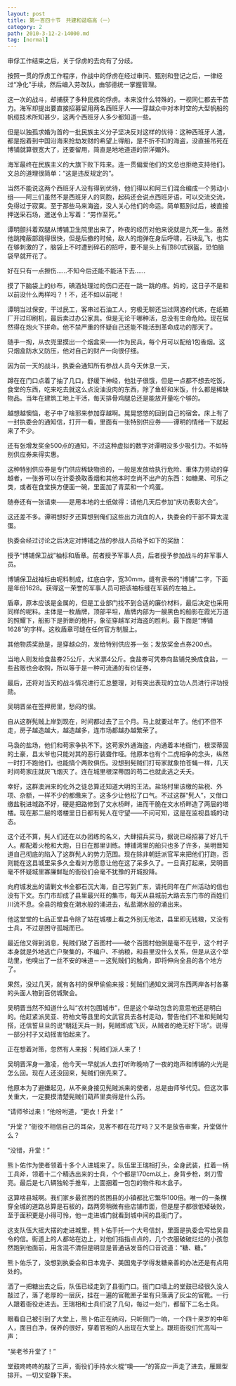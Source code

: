 ```yaml
---
layout: post
title: 第一百四十节　共建和谐临高（一）
category: 2
path: 2010-3-12-2-14000.md
tag: [normal]
---
```


审俘工作结束之后，关于俘虏的去向有了分歧。

按照一贯的俘虏工作程序，作战中的俘虏在经过审问、甄别和登记之后，一律经过“净化”手续，然后编入劳改队，由邬德统一掌握管理。

这一次的战斗，却捕获了多种民族的俘虏。本来没什么特殊的，一视同仁都去干苦力。海军却提出要直接招募留用两名西班牙人――穿越众中对本时空的大型帆船的帆缆技术所知甚少，这两个西班牙人多少都知道一些。

但是以独孤求婚为首的一批民族主义分子坚决反对这样的优待：这种西班牙人渣，都是抱着到中国沿海来抢劫发财的希望上得船，是不折不扣的海盗，没直接吊死在博铺就算很宽大了，还要留用，简直是地地道道的崇洋媚外。

海军最终在民族主义的大旗下败下阵来。连一贯偏爱他们的文总也拒绝支持他们。文总的道理很简单：“这是违反规定的”。

当然不能说这两个西班牙人没有得到优待，他们得以和阿三们混合编成一个劳动小组――阿三们虽然不是西班牙人的同胞，起码还会说点西班牙语，可以交流交流，免得过于寂寞。至于那些马来海盗，没人关心他们的命运。简单甄别过后，被直接押送采石场，遣送令上写着：“劳作至死。”

谭明颤抖着双腿从博铺卫生院里出来了，昨夜的经历对他来说就是九死一生。虽然他跳掩蔽部跳得很快，但是后撤的时候，敌人的炮弹在身后呼啸，石块乱飞，也实在够刺激的了，脑袋上不时遭到碎石的招呼，要不是头上有顶80式钢盔，恐怕脑袋早就开花了。

好在只有一点擦伤……不知今后还能不能活下去……

摸了下脑袋上的纱布，碘酒处理过的伤口还在一跳一跳的疼。妈的，这日子不是和以前没什么两样吗？！不，还不如以前呢！

谭明当过保安，干过民工，客串过石油工人，穷极无聊还当过网游的代练，在纸箱厂开过印刷机，最后卖过办公家具。但是无论干哪种活，总没有生命危险。现在居然得在炮火下拼命。他不禁严重的怀疑自己还能不能活到革命成功的那天了。

随手一掏，从衣兜里摸出一个烟盒来――作为民兵，每个月可以配给1包香烟。这只烟盒防水又防压，他对自己的财产一向很仔细。

因为前一天的战斗，执委会通知所有参战人员今天休息一天，

蹲在在门口点着了抽了几口，舒缓下神经，他肚子很饿，但是一点都不想去吃饭，食堂的东西，吃来吃去就这么点没油没肉的东西，除了鱼虾和米饭，什么都是稀缺物品。当年在建筑工地上干活，每天排骨鸡腿总还是能放开量吃个够的。

越想越懊恼，老子中了啥邪来参加穿越啊。晃晃悠悠的回到自己的宿舍。床上有了一封执委会的通知信，打开一看，里面有一张特别供应券――谭明的情绪一下就起来了不少。

还有张增发奖金500点的通知，不过这种虚拟的数字对谭明没多少吸引力。不如特别供应券来得实惠。

这种特别供应券是专门供应稀缺物资的，一般是发放给执行危险、重体力劳动的穿越者，一张券可以在计委换取香烟和其他本时空尚不出产的东西：如糖果、可乐之类，或者在食堂换方便面一碗，里面加了青菜和一个鸡蛋。

随券还有一张请柬――是用本地的土纸做得：请他几天后参加“庆功表彰大会”。

这还差不多。谭明想好歹还算想到俺们这些出力流血的人，执委会的干部不算太混蛋。

执委会经过讨论之后决定对博铺之战的参战人员给予如下的奖励：

授予“博铺保卫战”袖标和盾章。前者授予军事人员，后者授予参加战斗的非军事人员。

博铺保卫战袖标由呢料制成，红底白字，宽30mm，缝有隶书的“博铺”二字，下面是年份1628。获得这一荣誉的军事人员可把该袖标缝在军装的左袖上。

盾章，原本应该是金属的，但是工业部门找不到合适的廉价材料，最后决定也采用同样的呢料。主体是一枚盾牌，顶部平坦，盾牌内部为一艘黑色的船影在霞光万道的照耀下，船影下是折断的桅杆，象征穿越军对海盗的胜利。最下面是“博铺1628”的字样。这枚盾章可缝在任何官方制服上。

其他物质奖励是，是穿越众的，发给特别供应券一张；发放奖金点券200点。

当地人则发给食盐券25公斤，大米票4公斤。食盐券可凭券向盐铺兑换成食盐，一些盐贩也会收购，所以等于是一种可流通的有价证券，

最后，还将对当天的战斗情况进行汇总整理，对有突出表现的立功人员进行评功授勋。

吴明晋坐在签押房里，愁闷的很。

自从这群髡贼上岸到现在，时间都过去了三个月。马上就要过年了。他们不但不走，房子越造越大，越造越多，连市场都越办越繁荣了。

马袅的盐场，他们和苟家争执不下。这苟家外通海盗，内通着本地衙门，根深蒂固的土豪，县太爷也只能对其的恶行装聋作哑。他原本也有个二虎相争的念头，纵然一时打不跑他们，也能搞个两败俱伤。没想到髡贼们打苟家就象拍苍蝇一样，几天时间苟家庄就灰飞烟灭了。连在城里根深蒂固的苟二也就此逃之夭夭。

幸好，这群澳洲来的化外之徒总算还知道大明的王法。盐场村里该缴的盐税、外项、杂额，一样不少的都缴来了。这多少让他松了口气。不过这群“髡人”，又借口缴盐税进城路不好，硬是把路修到了文水桥畔，进而干脆在文水桥畔造了两层的塔楼。现在那二层的塔楼里日日都有髡人在守望――不问可知，这是在监视县城的动态。

这个还不算，髡人们还在以办团练的名义，大肆招兵买马，据说已经招募了好几千人。都配着火枪和大炮，日日在那里训练。博铺湾里的船只也多了许多，吴明晋知道自己彻底的陷入了这群髡人的势力范围。现在除非朝廷派官军来把他们打跑，否则能在这县城里呆多久全看对方愿意让他在这了呆多久了。一旦真打起来，吴明晋毫不怀疑城里寡廉鲜耻的衙役们会毫不犹豫的开城投降。

向府城发出的请剿文书全都石沉大海，自己写到广东，请托同年在广州活动的信也没有下文。东门市却成了县里最兴旺的集市，每天从县城前大路去东门市的百姓们川流不息。全县的粮食在潮水般的涌进去，私盐潮水般的涌出来。

他这堂堂的七品正堂县令除了站在城楼上看之外别无他法，县里即无钱粮，又没有士兵，不过是困守孤城而已。

最近他又得到消息，髡贼们破了百图村――破个百图村他倒是毫不在乎，这个村子本身就是外地逃亡户聚集的，不编户、不纳粮，和县里没什么关系，但是从这个举动里，他嗅出了一丝不安的味道－－这髡贼们的触角，即将伸向全县的各个地方了。

果然，没过几天，就有各村的保甲偷偷来报：髡贼们通知文澜河东西两岸各村各寨的头面人物到百仞城聚会。

吴明晋当然不知道什么叫“农村包围城市”，但是这个举动包含的意思他还是明白的。他赶紧派吴亚、符柏文等县里的文武官员去各村走动，警告他们不准和髡贼勾搭，还信誓旦旦的说“朝廷天兵一到，髡贼即成飞灰，从贼者的绝无好下场”。说得一部分村子又动摇害怕起来了。

正在想着对策，忽然有人来报：髡贼们派人来了！

吴明晋浑身一激凌，他今天一早就派人去打听昨晚响了一夜的炮声和博铺的火光是怎么回。现在人还没回来，髡贼们倒先来了。

他原本为了避嫌起见，从不亲身接见髡贼派来的使者，总是由师爷代见。但这次事关重大，一定要摸清楚髡贼们葫芦里卖得是什么药。

“请师爷过来！”他吩咐道，“更衣！升堂！”

“升堂？”衙役不相信自己的耳朵，见客不都在花厅吗？又不是放告审案，升堂做什么？

“没错，升堂！”

熊卜佑作为使者领着十多个人进城来了。队伍里王瑞相打头，全身武装，扛着一柄工兵斧，领着十二个精选出来的士兵，个个都是170cm以上，身背步枪，刺刀雪亮。最后是七八辆独轮手推车，上面捆着一包包的物件和木盒子。

这算啥县城啊。我们家乡最贫困的贫困县的小镇都比它繁华100倍。唯一的一条横穿全城的道路总算是石板的，路两旁稍微有些店铺市面，但是屋子都很低矮破败，至于面积更是小得可怜，他一走进城门就看到城中间的县衙门了。

这支队伍大摇大摆的走进城里，熊卜佑手托一个大号信封，里面是执委会写给吴县令的信。街道上的人都站在边上，对他们指指点点的，几个衣服破破烂烂的小孩忽然跑到他面前，用含混不清但是明显是普通话发音的口音说道：“糖、糖。”

熊卜佑乐了，没想到执委会和日本鬼子、美国鬼子学得发糖亲善的办法还是有点用处的。

洒了一把糖出去之后，队伍已经走到了县衙门口。衙门口墙上的堂鼓已经很久没人敲过了，落了老厚的一层灰，挂在一遍的官靴匣子里有只落满了灰尘的官靴。一行人跟着衙役走进去。王瑞相和士兵们说了几句，每过一处门，都留下二名士兵。

眼看自己被引到了大堂上，熊卜佑正在纳闷，只听侧门一响，一个四十来岁的中年人，面目白净，保养的很好，穿着官袍的人出现在大堂上。跟班衙役们忙高叫一声：

“吴老爷升堂了！”

堂鼓咚咚咚的敲了三声，衙役们手持水火棍“噢――”的答应一声走了进去，雁翅型排开。一切又安静下来。
